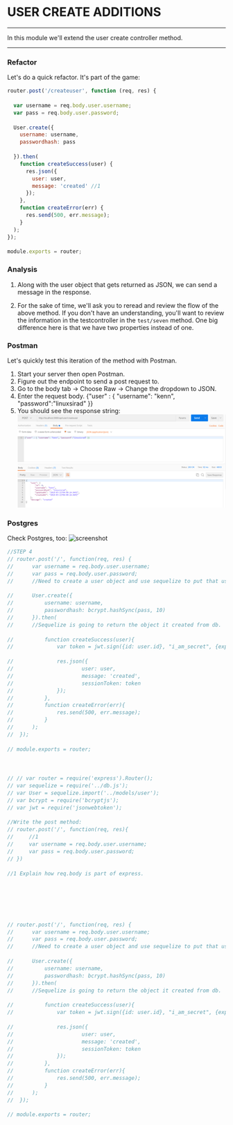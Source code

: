# USER CREATE ADDITIONS
---

In this module we'll extend the user create controller method.

<hr />

### Refactor
Let's do a quick refactor. It's part of the game:

```js
router.post('/createuser', function (req, res) {

  var username = req.body.user.username;
  var pass = req.body.user.password;

  User.create({
    username: username,
    passwordhash: pass

  }).then(
    function createSuccess(user) {
      res.json({
        user: user,
        message: 'created' //1
      });
    },
    function createError(err) {
      res.send(500, err.message);
    }
  );
});

module.exports = router;
```
### Analysis

1. Along with the user object that gets returned as JSON, we can send a message in the response.

2. For the sake of time, we'll ask you to reread and review the flow of the above method. If you don't have an understanding, you'll want to review the information in the testcontroller in the `test/seven` method. One big difference here is that we have two properties instead of one.  

### Postman
Let's quickly test this iteration of the method with Postman.
1. Start your server then open Postman. 
2. Figure out the endpoint to send a post request to. 
3. Go to the body tab -> Choose Raw -> Change the dropdown to JSON.
4. Enter the request body. {"user" : { "username": "kenn", "password":"linuxsirad" }}
4. You should see the response string:
![screenshot](assets/02-postman.PNG)

### Postgres
Check Postgres, too:
![screenshot](assets/02-postres-user.PNG)



```js
//STEP 4
// router.post('/', function(req, res) {
// 		var username = req.body.user.username;
// 		var pass = req.body.user.password;
// 		//Need to create a user object and use sequelize to put that user into

// 		User.create({
// 			username: username,
// 			passwordhash: bcrypt.hashSync(pass, 10)
// 		}).then(
// 		//Sequelize is going to return the object it created from db.

// 			function createSuccess(user){
// 			    var token = jwt.sign({id: user.id}, "i_am_secret", {expiresIn: 60*60*24});

// 				res.json({
// 						user: user,
// 						message: 'created',
// 						sessionToken: token
// 				});
// 			},
// 			function createError(err){
// 				res.send(500, err.message);
// 			}
// 		);
// 	});

// module.exports = router;



// // var router = require('express').Router();
// var sequelize = require('../db.js');
// var User = sequelize.import('../models/user');
// var bcrypt = require('bcryptjs');
// var jwt = require('jsonwebtoken');

//Write the post method:
// router.post('/', function(req, res){
//     //1
//     var username = req.body.user.username;
//     var pass = req.body.user.password;
// })

//1 Explain how req.body is part of express.






// router.post('/', function(req, res) {
// 		var username = req.body.user.username;
// 		var pass = req.body.user.password;
// 		//Need to create a user object and use sequelize to put that user into

// 		User.create({
// 			username: username,
// 			passwordhash: bcrypt.hashSync(pass, 10)
// 		}).then(
// 		//Sequelize is going to return the object it created from db.

// 			function createSuccess(user){
// 			    var token = jwt.sign({id: user.id}, "i_am_secret", {expiresIn: 60*60*24});

// 				res.json({
// 						user: user,
// 						message: 'created',
// 						sessionToken: token
// 				});
// 			},
// 			function createError(err){
// 				res.send(500, err.message);
// 			}
// 		);
// 	});

// module.exports = router;
```